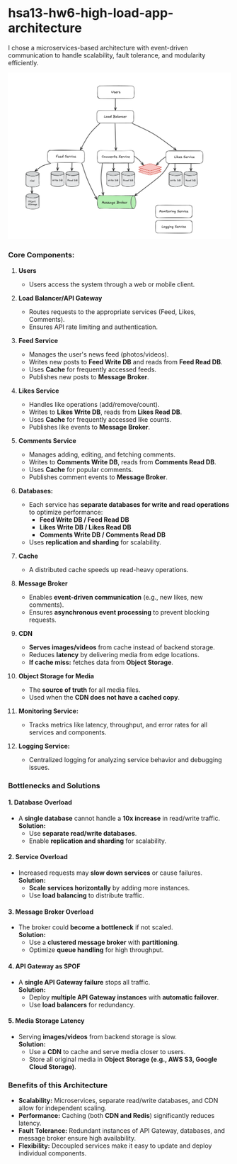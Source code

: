 # hsa13-hw6-high-load-app-architecture

I chose a microservices-based architecture with event-driven communication to handle scalability, fault tolerance, and modularity efficiently.

![Diagram](diagram.png)

### **Core Components:**
1. **Users**  
   - Users access the system through a web or mobile client.

2. **Load Balancer/API Gateway**  
   - Routes requests to the appropriate services (Feed, Likes, Comments).  
   - Ensures API rate limiting and authentication.

3. **Feed Service**  
   - Manages the user's news feed (photos/videos).  
   - Writes new posts to **Feed Write DB** and reads from **Feed Read DB**.  
   - Uses **Cache** for frequently accessed feeds.  
   - Publishes new posts to **Message Broker**.

4. **Likes Service**  
   - Handles like operations (add/remove/count).  
   - Writes to **Likes Write DB**, reads from **Likes Read DB**.  
   - Uses **Cache** for frequently accessed like counts.  
   - Publishes like events to **Message Broker**.

5. **Comments Service**  
   - Manages adding, editing, and fetching comments.  
   - Writes to **Comments Write DB**, reads from **Comments Read DB**.  
   - Uses **Cache** for popular comments.  
   - Publishes comment events to **Message Broker**.

6. **Databases:**  
   - Each service has **separate databases for write and read operations** to optimize performance:  
     - **Feed Write DB / Feed Read DB**  
     - **Likes Write DB / Likes Read DB**  
     - **Comments Write DB / Comments Read DB**  
   - Uses **replication and sharding** for scalability.

7. **Cache**  
   - A distributed cache speeds up read-heavy operations.

8. **Message Broker**  
   - Enables **event-driven communication** (e.g., new likes, new comments).  
   - Ensures **asynchronous event processing** to prevent blocking requests.

9. **CDN**  
   - **Serves images/videos** from cache instead of backend storage.  
   - Reduces **latency** by delivering media from edge locations.  
   - **If cache miss:** fetches data from **Object Storage**.

10. **Object Storage for Media**  
    - The **source of truth** for all media files.  
    - Used when the **CDN does not have a cached copy**.

11. **Monitoring Service:**  
    - Tracks metrics like latency, throughput, and error rates for all services and components.

12. **Logging Service:**  
    - Centralized logging for analyzing service behavior and debugging issues.

### Bottlenecks and Solutions

#### 1. Database Overload  
- A **single database** cannot handle a **10x increase** in read/write traffic.  
**Solution:**  
   - Use **separate read/write databases**.  
   - Enable **replication and sharding** for scalability.

#### 2. Service Overload  
- Increased requests may **slow down services** or cause failures.  
**Solution:**  
   - **Scale services horizontally** by adding more instances.  
   - Use **load balancing** to distribute traffic.

#### 3. Message Broker Overload  
- The broker could **become a bottleneck** if not scaled.  
**Solution:**  
   - Use a **clustered message broker** with **partitioning**.  
   - Optimize **queue handling** for high throughput.

#### 4. API Gateway as SPOF  
- A **single API Gateway failure** stops all traffic.  
**Solution:**  
   - Deploy **multiple API Gateway instances** with **automatic failover**.  
   - Use **load balancers** for redundancy.

#### 5. Media Storage Latency  
- Serving **images/videos** from backend storage is slow.  
**Solution:**  
   - Use a **CDN** to cache and serve media closer to users.  
   - Store all original media in **Object Storage (e.g., AWS S3, Google Cloud Storage)**.

### Benefits of this Architecture

- **Scalability:** Microservices, separate read/write databases, and CDN allow for independent scaling.
- **Performance:** Caching (both **CDN and Redis**) significantly reduces latency.
- **Fault Tolerance:** Redundant instances of API Gateway, databases, and message broker ensure high availability.
- **Flexibility:** Decoupled services make it easy to update and deploy individual components.
